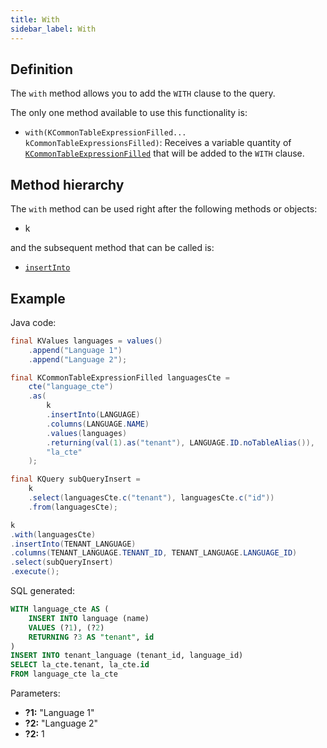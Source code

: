 ```yaml
---
title: With
sidebar_label: With
---
```


## Definition

The `with` method allows you to add the `WITH` clause to the query.

The only one method available to use this functionality is:

- `with(KCommonTableExpressionFilled... kCommonTableExpressionsFilled)`: Receives a variable quantity of [`KCommonTableExpressionFilled`](/docs/misc/cte) that will be added to the `WITH` clause.

## Method hierarchy

The `with` method can be used right after the following methods or objects:

- k

and the subsequent method that can be called is:

- [`insertInto`](/docs/insert-statement/insert-into/)

## Example

Java code:

```java
final KValues languages = values()
    .append("Language 1")
    .append("Language 2");

final KCommonTableExpressionFilled languagesCte = 
    cte("language_cte")
    .as(
        k
        .insertInto(LANGUAGE)
        .columns(LANGUAGE.NAME)
        .values(languages)
        .returning(val(1).as("tenant"), LANGUAGE.ID.noTableAlias()),
        "la_cte"
    );

final KQuery subQueryInsert = 
    k
    .select(languagesCte.c("tenant"), languagesCte.c("id"))
    .from(languagesCte);

k
.with(languagesCte)
.insertInto(TENANT_LANGUAGE)
.columns(TENANT_LANGUAGE.TENANT_ID, TENANT_LANGUAGE.LANGUAGE_ID)
.select(subQueryInsert)
.execute();
```

SQL generated:

```sql
WITH language_cte AS (
    INSERT INTO language (name)
    VALUES (?1), (?2)
    RETURNING ?3 AS "tenant", id
)
INSERT INTO tenant_language (tenant_id, language_id)
SELECT la_cte.tenant, la_cte.id
FROM language_cte la_cte
```

Parameters:

- **?1:** "Language 1"
- **?2:** "Language 2"
- **?2:** 1